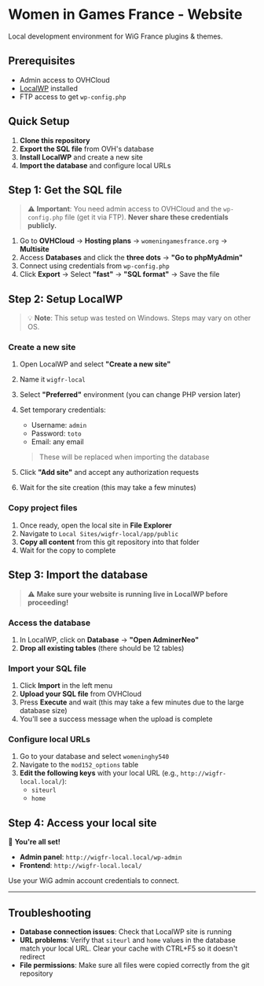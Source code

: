 # Women in Games France - Website

Local development environment for WiG France plugins & themes.

## Prerequisites

- Admin access to OVHCloud
- [LocalWP](https://localwp.com/) installed
- FTP access to get `wp-config.php`

## Quick Setup

1. **Clone this repository**
2. **Export the SQL file** from OVH's database
3. **Install LocalWP** and create a new site
4. **Import the database** and configure local URLs

## Step 1: Get the SQL file

> ⚠️ **Important**: You need admin access to OVHCloud and the `wp-config.php` file (get it via FTP). **Never share these credentials publicly.**

1. Go to **OVHCloud** → **Hosting plans** → `womeningamesfrance.org` → **Multisite**
2. Access **Databases** and click the **three dots** → **"Go to phpMyAdmin"**
3. Connect using credentials from `wp-config.php`
4. Click **Export** → Select **"fast"** → **"SQL format"** → Save the file

## Step 2: Setup LocalWP

> 💡 **Note**: This setup was tested on Windows. Steps may vary on other OS.

### Create a new site

1. Open LocalWP and select **"Create a new site"**
2. Name it `wigfr-local`
3. Select **"Preferred"** environment (you can change PHP version later)
4. Set temporary credentials:

   - Username: `admin`
   - Password: `toto`
   - Email: any email

   > These will be replaced when importing the database

5. Click **"Add site"** and accept any authorization requests
6. Wait for the site creation (this may take a few minutes)

### Copy project files

1. Once ready, open the local site in **File Explorer**
2. Navigate to `Local Sites/wigfr-local/app/public`
3. **Copy all content** from this git repository into that folder
4. Wait for the copy to complete

## Step 3: Import the database

> ⚠️ **Make sure your website is running live in LocalWP before proceeding!**

### Access the database

1. In LocalWP, click on **Database** → **"Open AdminerNeo"**
2. **Drop all existing tables** (there should be 12 tables)

### Import your SQL file

1. Click **Import** in the left menu
2. **Upload your SQL file** from OVHCloud
3. Press **Execute** and wait (this may take a few minutes due to the large database size)
4. You'll see a success message when the upload is complete

### Configure local URLs

1. Go to your database and select `womeninghy540`
2. Navigate to the `mod152_options` table
3. **Edit the following keys** with your local URL (e.g., `http://wigfr-local.local/`):
   - `siteurl`
   - `home`

## Step 4: Access your local site

🎉 **You're all set!**

- **Admin panel**: `http://wigfr-local.local/wp-admin`
- **Frontend**: `http://wigfr-local.local/`

Use your WiG admin account credentials to connect.

---

## Troubleshooting

- **Database connection issues**: Check that LocalWP site is running
- **URL problems**: Verify that `siteurl` and `home` values in the database match your local URL. Clear your cache with CTRL+F5 so it doesn't redirect
- **File permissions**: Make sure all files were copied correctly from the git repository
